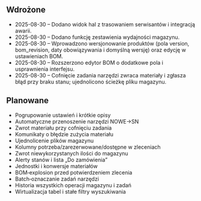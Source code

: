 ## Wdrożone
- 2025-08-30 – Dodano widok hal z trasowaniem serwisantów i integracją awarii.
- 2025-08-30 – Dodano funkcję zestawienia wydajności magazynu.
- 2025-08-30 – Wprowadzono wersjonowanie produktów (pola version, bom_revision,
  daty obowiązywania i domyślną wersję) oraz edycję w ustawieniach BOM.
- 2025-08-30 – Rozszerzono edytor BOM o dodatkowe pola i usprawnienia interfejsu.
- 2025-08-30 – Cofnięcie zadania narzędzi zwraca materiały i zgłasza błąd przy braku stanu;
  ujednolicono ścieżkę pliku magazynu.

## Planowane
- Pogrupowanie ustawień i krótkie opisy
- Automatyczne przenoszenie narzędzi NOWE→SN
- Zwrot materiału przy cofnięciu zadania
- Komunikaty o błędzie zużycia materiału
- Ujednolicenie plików magazynu
- Kolumny potrzeba/zarezerwowane/dostępne w zleceniach
- Zwrot niewykorzystanych ilości do magazynu
- Alerty stanów i lista „Do zamówienia”
- Jednostki i konwersje materiałów
- BOM‑explosion przed potwierdzeniem zlecenia
- Batch‑oznaczanie zadań narzędzi
- Historia wszystkich operacji magazynu i zadań
- Wirtualizacja tabel i stałe filtry wyszukiwania
